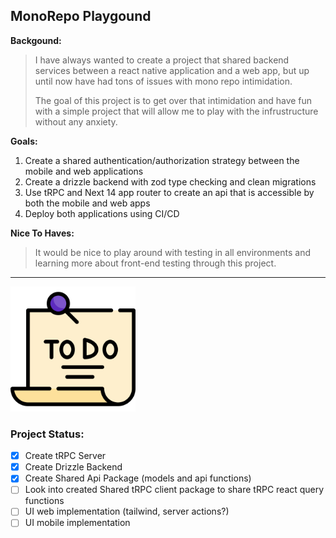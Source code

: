 ## MonoRepo Playgound

**Backgound:**

> I have always wanted to create a project that shared backend services between a react native application
> and a web app, but up until now have had tons of issues with mono repo intimidation.
>
> The goal of this project is to get over that intimidation and have fun with a simple project that will allow me to
> play with the infrustructure without any anxiety.

**Goals:**

1. Create a shared authentication/authorization strategy between the mobile and web applications
2. Create a drizzle backend with zod type checking and clean migrations
3. Use tRPC and Next 14 app router to create an api that is accessible by both the mobile and web apps
4. Deploy both applications using CI/CD

**Nice To Haves:**

> It would be nice to play around with testing in all environments and learning more about front-end testing
> through this project.

---

<img src="./apps/web/app/favicon.ico" width='200' />

### Project Status:

- [x] Create tRPC Server
- [x] Create Drizzle Backend
- [x] Create Shared Api Package (models and api functions)
- [ ] Look into created Shared tRPC client package to share tRPC react query functions
- [ ] UI web implementation (tailwind, server actions?)
- [ ] UI mobile implementation
